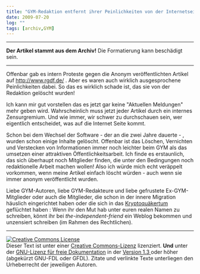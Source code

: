 ```yaml
---
title: "GYM-Redaktion entfernt ihrer Peinlichkeiten von der Internetseite"
date: 2009-07-20
log: ""
tags: [archiv,GYM]
---
```

<hr><b>Der Artikel stammt aus dem Archiv!</b> Die Formatierung kann beschädigt sein.<hr>

Offenbar gab es intern Proteste gegen die Anonym veröffentlichten Artikel auf http://www.rgdf.de/ . Aber es waren auch wirklich ausgesprochene Peinlichkeiten dabei. So das es wirklich schade ist, das sie von der Redaktion gelöscht wurden!

Ich kann mir gut vorstellen das es jetzt gar keine "Aktuellen Meldungen" mehr geben wird. Wahrscheinlich muss jetzt jeder Artikel durch ein internes Zensurgremium. Und wie immer, wir schwer zu durchschauen sein, wer eigentlich entscheidet, was auf die Internet Seite kommt.

Schon bei dem Wechsel der Software - der an die zwei Jahre dauerte - , wurden schon einige Inhalte gelöscht. Offenbar ist das Löschen, Vernichten und Verstecken von Informationen immer noch leichter beim GYM als das umsetzen einer attraktiven Öffentlichkeitsarbeit. Ich finde es erstaunlich, das sich überhaupt noch Mitglieder finden, die unter den Bedingungen noch redaktionelle Arbeit machen wollen! Also ich würde mich echt veräppelt vorkommen, wenn meine Artikel einfach löscht würden - auch wenn sie immer anonym veröffentlicht wurden.

Liebe GYM-Autoren, liebe GYM-Redakteure und liebe gefrustete Ex-GYM-Mitglieder oder auch die Mitglieder, die schon in der innere Migration häuslich eingerichtet haben oder die sich in das <a href="http://de.wikibooks.org/wiki/Einf%C3%BChrung_in_das_Qu%C3%A4kertum/_Glossar#K">Kryptoquäkertum</a> geflüchtet haben : Wenn ihr den Mut hab unter euren realen Namen zu schreiben, könnt ihr bei <i>the-independent-friend</i> ein Weblog bekommen und unzensiert schreiben (im Rahmen des Rechtlichen).

<hr>

<a rel="license" href="http://creativecommons.org/licenses/by-sa/3.0/de/"><img alt="Creative Commons License" style="border-width:0" src="http://i.creativecommons.org/l/by-sa/3.0/de/88x31.png" /></a><br />Dieser <span xmlns:dc="http://purl.org/dc/elements/1.1/" href="http://purl.org/dc/dcmitype/Text" rel="dc:type">Text</span> ist unter einer <a rel="license" href="http://creativecommons.org/licenses/by-sa/3.0/de/">Creative Commons-Lizenz</a> lizenziert. <b>Und</b> unter der <a href="http://de.wikipedia.org/wiki/GFDL">GNU-Lizenz für freie Dokumentation</a> in der <a href="http://www.gnu.org/licenses/fdl-1.3.html">Version 1.3 </a> oder höher (abgekürzt GNU-FDL oder GFDL). Zitate und verlinkte Texte unterliegen den Urheberrecht der jeweiligen Autoren.
